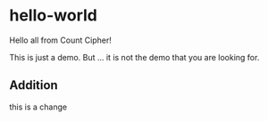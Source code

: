 # hello-world
Hello all from Count Cipher!

This is just a demo.  But ... it is not the demo that you are looking for.

## Addition
this is a change
